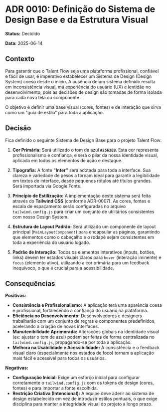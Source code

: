 # ADR 0010: Definição do Sistema de Design Base e da Estrutura Visual

**Status:** Decidido

**Data:** 2025-06-14

## Contexto

Para garantir que o Talent Flow seja uma plataforma profissional, confiável e fácil de usar, é imperativo estabelecer um Sistema de Design (Design System) coeso desde o início. A ausência de um sistema definido resulta em inconsistência visual, má experiência do usuário (UX) e lentidão no desenvolvimento, pois as decisões de design são tomadas de forma isolada para cada nova tela ou componente.

O objetivo é definir uma base visual (cores, fontes) e de interação que sirva como um "guia de estilo" para toda a aplicação.

## Decisão

Fica definido o seguinte Sistema de Design Base para o projeto Talent Flow:

1.  **Cor Primária:** Será utilizado o tom de azul **`#2563EB`**. Esta cor representa profissionalismo e confiança, e será o pilar da nossa identidade visual, aplicada em todos os elementos de ação e destaque.

2.  **Tipografia:** A fonte **"Inter"** será adotada para toda a interface. Sua clareza e variedade de pesos a tornam ideal para garantir a legibilidade em textos de interface, desde pequenos rótulos até títulos grandes. Será importada via Google Fonts.

3.  **Princípio de Estilização:** A implementação deste sistema será feita através do **Tailwind CSS** (conforme ADR-0007). As cores, fontes e escala de espaçamento serão configuradas no arquivo `tailwind.config.js` para criar um conjunto de utilitários consistentes com nosso Design System.

4.  **Estrutura de Layout Padrão:** Será utilizado um componente de layout principal (`MainLayoutComponent`) para encapsular as páginas, garantindo que elementos como o cabeçalho e o rodapé sejam consistentes em toda a experiência do usuário logado.

5.  **Padrão de Interação:** Todos os elementos interativos (inputs, botões, links) devem ter estados visuais claros para `hover` (interação iminente) e `focus` (elemento ativo), utilizando a cor primária para um feedback inequívoco, o que é crucial para a acessibilidade.

## Consequências

**Positivas:**
* **Consistência e Profissionalismo:** A aplicação terá uma aparência coesa e profissional, fortalecendo a confiança do usuário na plataforma.
* **Eficiência no Desenvolvimento:** Desenvolvedores e designers trabalharão com um conjunto de regras e componentes predefinidos, acelerando a criação de novas interfaces.
* **Manutenibilidade Aprimorada:** Alterações globais na identidade visual (ex: ajustar o tom de azul) podem ser feitas de forma centralizada no `tailwind.config.js`, propagando-se por toda a aplicação.
* **Melhora na Usabilidade e Acessibilidade:** A consistência e o feedback visual claro (especialmente nos estados de foco) tornam a aplicação mais fácil e acessível para todos os usuários.

**Negativas:**
* **Configuração Inicial:** Exige um esforço inicial para configurar corretamente o `tailwind.config.js` com os tokens de design (cores, fontes) e para importar a fonte escolhida.
* **Restrição Criativa (Intencional):** A equipe deve aderir ao sistema de design estabelecido em vez de introduzir estilos pontuais, o que exige disciplina para manter a integridade visual do projeto a longo prazo.